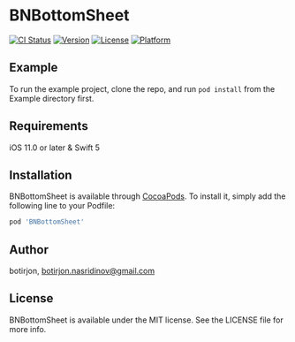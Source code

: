 # BNBottomSheet

[![CI Status](https://img.shields.io/travis/botirjon/BNBottomSheet.svg?style=flat)](https://travis-ci.org/botirjon/BNBottomSheet)
[![Version](https://img.shields.io/cocoapods/v/BNBottomSheet.svg?style=flat)](https://cocoapods.org/pods/BNBottomSheet)
[![License](https://img.shields.io/cocoapods/l/BNBottomSheet.svg?style=flat)](https://cocoapods.org/pods/BNBottomSheet)
[![Platform](https://img.shields.io/cocoapods/p/BNBottomSheet.svg?style=flat)](https://cocoapods.org/pods/BNBottomSheet)

## Example

To run the example project, clone the repo, and run `pod install` from the Example directory first.

## Requirements

iOS 11.0 or later & Swift 5

## Installation

BNBottomSheet is available through [CocoaPods](https://cocoapods.org). To install
it, simply add the following line to your Podfile:

```ruby
pod 'BNBottomSheet'
```

## Author

botirjon, botirjon.nasridinov@gmail.com

## License

BNBottomSheet is available under the MIT license. See the LICENSE file for more info.
